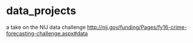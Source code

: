 # data_projects

a take on the NIJ data challenge http://nij.gov/funding/Pages/fy16-crime-forecasting-challenge.aspx#data
